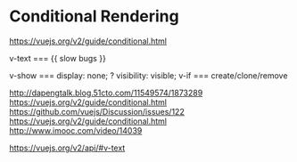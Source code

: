 # Conditional Rendering  


https://vuejs.org/v2/guide/conditional.html





v-text === {{ slow bugs }}

v-show === display: none; ? visibility: visible;
v-if === create/clone/remove



http://dapengtalk.blog.51cto.com/11549574/1873289
https://vuejs.org/v2/guide/conditional.html
https://github.com/vuejs/Discussion/issues/122
https://vuejs.org/v2/guide/conditional.html
http://www.imooc.com/video/14039



https://vuejs.org/v2/api/#v-text


